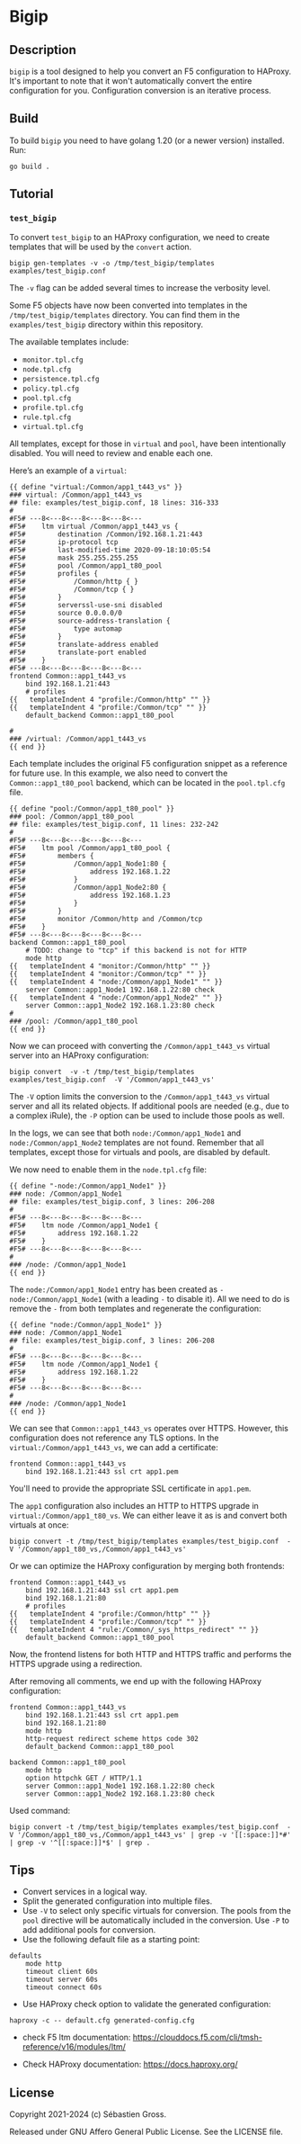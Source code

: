 # Bigip

## Description

`bigip` is a tool designed to help you convert an F5 configuration to
HAProxy. It's important to note that it won't automatically convert
the entire configuration for you. Configuration conversion is an
iterative process.


## Build

To build `bigip` you need to have golang 1.20 (or a newer version)
installed. Run:

```
go build .
```


## Tutorial

### `test_bigip`

To convert `test_bigip` to an HAProxy configuration, we need to create
templates that will be used by the `convert` action.

```
bigip gen-templates -v -o /tmp/test_bigip/templates examples/test_bigip.conf
```

The `-v` flag can be added several times to increase the verbosity level.

Some F5 objects have now been converted into templates in the
`/tmp/test_bigip/templates` directory. You can find them in the
`examples/test_bigip` directory within this repository.


The available templates include:

- `monitor.tpl.cfg`
- `node.tpl.cfg`
- `persistence.tpl.cfg`
- `policy.tpl.cfg`
- `pool.tpl.cfg`
- `profile.tpl.cfg`
- `rule.tpl.cfg`
- `virtual.tpl.cfg`


All templates, except for those in `virtual` and `pool`, have been
intentionally disabled. You will need to review and enable each one.


Here’s an example of a `virtual`:

```
{{ define "virtual:/Common/app1_t443_vs" }}
### virtual: /Common/app1_t443_vs
## file: examples/test_bigip.conf, 18 lines: 316-333
#
#F5# ---8<---8<---8<---8<---8<---
#F5#    ltm virtual /Common/app1_t443_vs {
#F5#        destination /Common/192.168.1.21:443
#F5#        ip-protocol tcp
#F5#        last-modified-time 2020-09-18:10:05:54
#F5#        mask 255.255.255.255
#F5#        pool /Common/app1_t80_pool
#F5#        profiles {
#F5#            /Common/http { }
#F5#            /Common/tcp { }
#F5#        }
#F5#        serverssl-use-sni disabled
#F5#        source 0.0.0.0/0
#F5#        source-address-translation {
#F5#            type automap
#F5#        }
#F5#        translate-address enabled
#F5#        translate-port enabled
#F5#    }
#F5# ---8<---8<---8<---8<---8<---
frontend Common::app1_t443_vs
    bind 192.168.1.21:443
    # profiles
{{   templateIndent 4 "profile:/Common/http" "" }}
{{   templateIndent 4 "profile:/Common/tcp" "" }}
    default_backend Common::app1_t80_pool

#
### /virtual: /Common/app1_t443_vs
{{ end }}
```


Each template includes the original F5 configuration snippet as a
reference for future use. In this example, we also need to convert the
`Common::app1_t80_pool` backend, which can be located in the
`pool.tpl.cfg` file.

```
{{ define "pool:/Common/app1_t80_pool" }}
### pool: /Common/app1_t80_pool
## file: examples/test_bigip.conf, 11 lines: 232-242
#
#F5# ---8<---8<---8<---8<---8<---
#F5#    ltm pool /Common/app1_t80_pool {
#F5#        members {
#F5#            /Common/app1_Node1:80 {
#F5#                address 192.168.1.22
#F5#            }
#F5#            /Common/app1_Node2:80 {
#F5#                address 192.168.1.23
#F5#            }
#F5#        }
#F5#        monitor /Common/http and /Common/tcp
#F5#    }
#F5# ---8<---8<---8<---8<---8<---
backend Common::app1_t80_pool
    # TODO: change to "tcp" if this backend is not for HTTP
    mode http
{{   templateIndent 4 "monitor:/Common/http" "" }}
{{   templateIndent 4 "monitor:/Common/tcp" "" }}
{{   templateIndent 4 "node:/Common/app1_Node1" "" }}
    server Common::app1_Node1 192.168.1.22:80 check
{{   templateIndent 4 "node:/Common/app1_Node2" "" }}
    server Common::app1_Node2 192.168.1.23:80 check
#
### /pool: /Common/app1_t80_pool
{{ end }}
```

Now we can proceed with converting the `/Common/app1_t443_vs` virtual
server into an HAProxy configuration:

```
bigip convert  -v -t /tmp/test_bigip/templates examples/test_bigip.conf  -V '/Common/app1_t443_vs'
```

The `-V` option limits the conversion to the `/Common/app1_t443_vs`
virtual server and all its related objects. If additional pools are
needed (e.g., due to a complex iRule), the `-P` option can be used to
include those pools as well.

In the logs, we can see that both `node:/Common/app1_Node1` and
`node:/Common/app1_Node2` templates are not found. Remember that all
templates, except those for virtuals and pools, are disabled by
default.

We now need to enable them in the `node.tpl.cfg` file:


```
{{ define "-node:/Common/app1_Node1" }}
### node: /Common/app1_Node1
## file: examples/test_bigip.conf, 3 lines: 206-208
#
#F5# ---8<---8<---8<---8<---8<---
#F5#    ltm node /Common/app1_Node1 {
#F5#        address 192.168.1.22
#F5#    }
#F5# ---8<---8<---8<---8<---8<---
#
### /node: /Common/app1_Node1
{{ end }}
```

The `node:/Common/app1_Node1` entry has been created as
`-node:/Common/app1_Node1` (with a leading `-` to disable it). All we
need to do is remove the `-` from both templates and regenerate the
configuration:

```
{{ define "node:/Common/app1_Node1" }}
### node: /Common/app1_Node1
## file: examples/test_bigip.conf, 3 lines: 206-208
#
#F5# ---8<---8<---8<---8<---8<---
#F5#    ltm node /Common/app1_Node1 {
#F5#        address 192.168.1.22
#F5#    }
#F5# ---8<---8<---8<---8<---8<---
#
### /node: /Common/app1_Node1
{{ end }}
```

We can see that `Common::app1_t443_vs` operates over HTTPS. However,
this configuration does not reference any TLS options. In the
`virtual:/Common/app1_t443_vs`, we can add a certificate:

```
frontend Common::app1_t443_vs
    bind 192.168.1.21:443 ssl crt app1.pem
```

You'll need to provide the appropriate SSL certificate in `app1.pem`.


The `app1` configuration also includes an HTTP to HTTPS upgrade in
`virtual:/Common/app1_t80_vs`. We can either leave it as is and
convert both virtuals at once:

```
bigip convert -t /tmp/test_bigip/templates examples/test_bigip.conf  -V '/Common/app1_t80_vs,/Common/app1_t443_vs'
```

Or we can optimize the HAProxy configuration by merging both
frontends:

```
frontend Common::app1_t443_vs
    bind 192.168.1.21:443 ssl crt app1.pem
    bind 192.168.1.21:80
    # profiles
{{   templateIndent 4 "profile:/Common/http" "" }}
{{   templateIndent 4 "profile:/Common/tcp" "" }}
{{   templateIndent 4 "rule:/Common/_sys_https_redirect" "" }}
    default_backend Common::app1_t80_pool
```

Now, the frontend listens for both HTTP and HTTPS traffic and performs
the HTTPS upgrade using a redirection.

After removing all comments, we end up with the following HAProxy
configuration:


```
frontend Common::app1_t443_vs
    bind 192.168.1.21:443 ssl crt app1.pem
    bind 192.168.1.21:80
    mode http
    http-request redirect scheme https code 302
    default_backend Common::app1_t80_pool

backend Common::app1_t80_pool
    mode http
    option httpchk GET / HTTP/1.1
    server Common::app1_Node1 192.168.1.22:80 check
    server Common::app1_Node2 192.168.1.23:80 check
```

Used command:

```
bigip convert -t /tmp/test_bigip/templates examples/test_bigip.conf  -V '/Common/app1_t80_vs,/Common/app1_t443_vs' | grep -v '[[:space:]]*#' | grep -v '^[[:space:]]*$' | grep .
```

## Tips


- Convert services in a logical way.
- Split the generated configuration into multiple files.
- Use `-V` to select only specific virtuals for conversion. The pools
  from the `pool` directive will be automatically included in the
  conversion. Use `-P` to add additional pools for conversion.
- Use the following default file as a starting point:

```
defaults
    mode http
    timeout client 60s
    timeout server 60s
    timeout connect 60s
```

- Use HAProxy check option to validate the generated configuration:

```
haproxy -c -- default.cfg generated-config.cfg
```

- check F5 ltm documentation: https://clouddocs.f5.com/cli/tmsh-reference/v16/modules/ltm/

- Check HAProxy documentation: https://docs.haproxy.org/


## License

Copyright 2021-2024 (c) Sébastien Gross.

Released under GNU Affero General Public License. See the LICENSE file.

